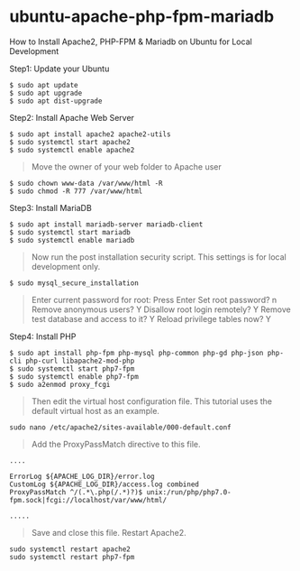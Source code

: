 # ubuntu-apache-php-fpm-mariadb
How to Install Apache2, PHP-FPM &amp; Mariadb on Ubuntu for Local Development

Step1: Update your Ubuntu
```
$ sudo apt update
$ sudo apt upgrade
$ sudo apt dist-upgrade
```

Step2: Install Apache Web Server

```
$ sudo apt install apache2 apache2-utils
$ sudo systemctl start apache2
$ sudo systemctl enable apache2
```
> Move the owner of your web folder to Apache user
```
$ sudo chown www-data /var/www/html -R
$ sudo chmod -R 777 /var/www/html
```

Step3: Install MariaDB
```
$ sudo apt install mariadb-server mariadb-client
$ sudo systemctl start mariadb
$ sudo systemctl enable mariadb
```
> Now run the post installation security script.
> This settings is for local development only.
```
$ sudo mysql_secure_installation
```
> Enter current password for root: Press Enter
> Set root password? n
> Remove anonymous users? Y
> Disallow root login remotely? Y
> Remove test database and access to it? Y
> Reload privilege tables now? Y

Step4: Install PHP
```
$ sudo apt install php-fpm php-mysql php-common php-gd php-json php-cli php-curl libapache2-mod-php
$ sudo systemctl start php7-fpm
$ sudo systemctl enable php7-fpm
$ sudo a2enmod proxy_fcgi
```
> Then edit the virtual host configuration file. This tutorial uses the default virtual host as an example.
```
sudo nano /etc/apache2/sites-available/000-default.conf
```
> Add the ProxyPassMatch directive to this file.

```
....

ErrorLog ${APACHE_LOG_DIR}/error.log
CustomLog ${APACHE_LOG_DIR}/access.log combined
ProxyPassMatch ^/(.*\.php(/.*)?)$ unix:/run/php/php7.0-fpm.sock|fcgi://localhost/var/www/html/

.....
```
> Save and close this file. Restart Apache2.
```
sudo systemctl restart apache2
sudo systemctl restart php7-fpm
```
